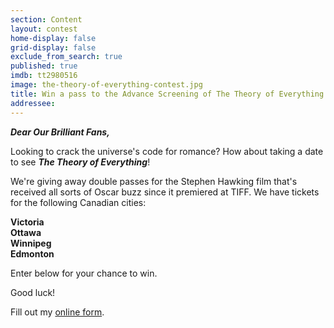 ```yaml
---
section: Content
layout: contest
home-display: false
grid-display: false
exclude_from_search: true
published: true
imdb: tt2980516
image: the-theory-of-everything-contest.jpg
title: Win a pass to the Advance Screening of The Theory of Everything!
addressee: 
---
```

**_Dear Our Brilliant Fans,_**

Looking to crack the universe's code for romance?  How about taking a date to see **_The Theory of Everything_**!

We're giving away double passes for the Stephen Hawking film that's received all sorts of Oscar buzz since it premiered at TIFF. We have tickets for the following Canadian cities:

**Victoria**  
**Ottawa**  
**Winnipeg**  
**Edmonton**

Enter below for your chance to win.

Good luck!

<div id="wufoo-xhyjt3b07e8cni">
Fill out my <a href="https://dearcastandcrew.wufoo.com/forms/xhyjt3b07e8cni">online form</a>.
</div>
<script type="text/javascript">var xhyjt3b07e8cni;(function(d, t) {
var s = d.createElement(t), options = {
'userName':'dearcastandcrew',
'formHash':'xhyjt3b07e8cni',
'autoResize':true,
'height':'485',
'async':true,
'host':'wufoo.com',
'header':'show',
'ssl':true};
s.src = ('https:' == d.location.protocol ? 'https://' : 'http://') + 'www.wufoo.com/scripts/embed/form.js';
s.onload = s.onreadystatechange = function() {
var rs = this.readyState; if (rs) if (rs != 'complete') if (rs != 'loaded') return;
try { xhyjt3b07e8cni = new WufooForm();xhyjt3b07e8cni.initialize(options);xhyjt3b07e8cni.display(); } catch (e) {}};
var scr = d.getElementsByTagName(t)[0], par = scr.parentNode; par.insertBefore(s, scr);
})(document, 'script');</script>